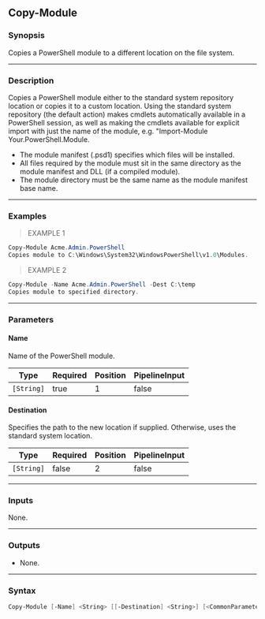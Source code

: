 Copy-Module
-----------

### Synopsis
Copies a PowerShell module to a different location on the file system.

---

### Description

Copies a PowerShell module either to the standard system repository location
or copies it to a custom location.
Using the standard system repository (the default action)
makes cmdlets automatically available in a PowerShell session,
as well as making the cmdlets available for explicit import with just the name
of the module, e.g. "Import-Module Your.PowerShell.Module.

* The module manifest (.psd1) specifies which files will be installed.
* All files required by the module must sit in the same directory as the module manifest and DLL (if a compiled module).
* The module directory must be the same name as the module manifest base name.

---

### Examples
> EXAMPLE 1

```PowerShell
Copy-Module Acme.Admin.PowerShell
Copies module to C:\Windows\System32\WindowsPowerShell\v1.0\Modules.
```
> EXAMPLE 2

```PowerShell
Copy-Module -Name Acme.Admin.PowerShell -Dest C:\temp
Copies module to specified directory.
```

---

### Parameters
#### **Name**
Name of the PowerShell module.

|Type      |Required|Position|PipelineInput|
|----------|--------|--------|-------------|
|`[String]`|true    |1       |false        |

#### **Destination**
Specifies the path to the new location if supplied. Otherwise,
uses the standard system location.

|Type      |Required|Position|PipelineInput|
|----------|--------|--------|-------------|
|`[String]`|false   |2       |false        |

---

### Inputs
None.

---

### Outputs
* None.

---

### Syntax
```PowerShell
Copy-Module [-Name] <String> [[-Destination] <String>] [<CommonParameters>]
```
